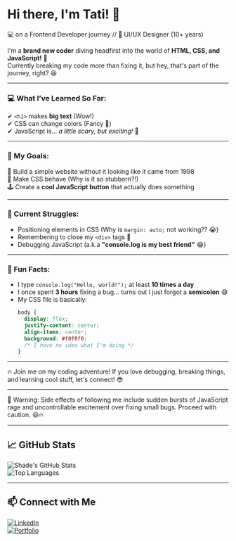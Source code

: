 # Hi there, I'm Tati! 👋

💻 on a Frontend Developer journey // 🎨 UI/UX Designer (10+ years)  

I'm a **brand new coder** diving headfirst into the world of **HTML, CSS, and JavaScript!** 🎉  
Currently breaking my code more than fixing it, but hey, that's part of the journey, right? 😆  

---

### 💻 What I’ve Learned So Far:
✔ `<h1>` makes **big text** (Wow!)  
✔ CSS can change colors (Fancy 🎨)  
✔ JavaScript is... *a little scary, but exciting!* 👀  

---

### 🎯 My Goals:
🚀 Build a simple website without it looking like it came from 1998  
🎨 Make CSS behave (Why is it so stubborn?!)  
🕹️ Create a **cool JavaScript button** that actually does something  

---

### 📌 Current Struggles:
- Positioning elements in CSS (Why is `margin: auto;` not working?? 😭)  
- Remembering to close my `<div>` tags 🤦  
- Debugging JavaScript (a.k.a **"console.log is my best friend"** 😂)  

---

### 🎉 Fun Facts:
- I type `console.log("Hello, world!");` at least **10 times a day**  
- I once spent **3 hours** fixing a bug... turns out I just forgot a **semicolon** 😅  
- My CSS file is basically:  
  ```css
  body {
    display: flex;
    justify-content: center;
    align-items: center;
    background: #f0f0f0;
    /* I have no idea what I'm doing */
  }

---

🔥 Join me on my coding adventure!
If you love debugging, breaking things, and learning cool stuff, let's connect! 😎

---

📢 Warning: Side effects of following me include sudden bursts of JavaScript rage and uncontrollable excitement over fixing small bugs. Proceed with caution. 😆🔥

---

## 📈 GitHub Stats  
![Shade's GitHub Stats](https://github-readme-stats.vercel.app/api?username=shadegraves&show_icons=true&theme=tokyonight)  
![Top Languages](https://github-readme-stats.vercel.app/api/top-langs/?username=shadegraves&layout=compact&theme=tokyonight)

---

## 📫 Connect with Me  
[![LinkedIn](https://img.shields.io/badge/LinkedIn-blue?style=for-the-badge&logo=linkedin)](https://www.linkedin.com/in/tatiana-pirondi-798774a6/)  
[![Portfolio](https://img.shields.io/badge/Portfolio-black?style=for-the-badge&logo=web)](https://johndoe.dev)  


